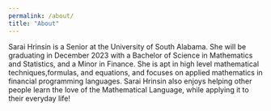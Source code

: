 ```yaml
---
permalink: /about/
title: "About"
---
```


Sarai Hrinsin is a Senior at the University of South Alabama. She will be graduating in December 2023 with a Bachelor of Science in Mathematics and Statistics, and a Minor in Finance. She is apt in high level mathematical techniques,formulas, and equations, and focuses on applied mathematics in financial programming languages. Sarai Hrinsin also enjoys helping other people learn the love of the Mathematical Language, while applying it to their everyday life!

